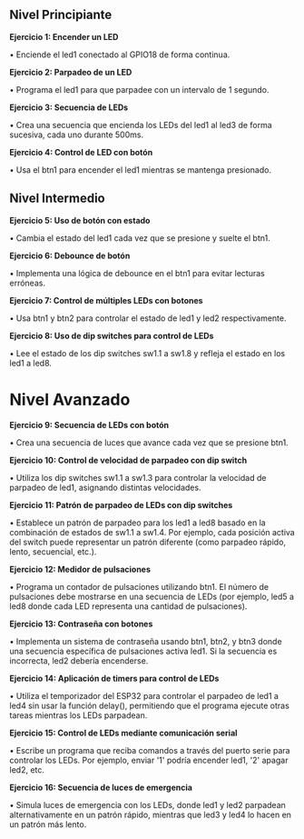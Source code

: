 ## Nivel Principiante

**Ejercicio 1: Encender un LED**

• Enciende el led1 conectado al GPIO18 de forma continua.

**Ejercicio 2: Parpadeo de un LED**

• Programa el led1 para que parpadee con un intervalo de 1
segundo.

**Ejercicio 3: Secuencia de LEDs**

• Crea una secuencia que encienda los LEDs del led1 al led3 de forma sucesiva, cada uno durante 500ms.

**Ejercicio 4: Control de LED con botón**

• Usa el btn1 para encender el led1 mientras se mantenga
presionado.

## Nivel Intermedio

**Ejercicio 5: Uso de botón con estado**

• Cambia el estado del led1 cada vez que se presione y suelte el
btn1.

**Ejercicio 6: Debounce de botón**

• Implementa una lógica de debounce en el btn1 para evitar
lecturas erróneas.

**Ejercicio 7: Control de múltiples LEDs con botones**

• Usa btn1 y btn2 para controlar el estado de led1 y led2
respectivamente.

**Ejercicio 8: Uso de dip switches para control de LEDs**

• Lee el estado de los dip switches sw1.1 a sw1.8 y refleja el estado en los led1 a led8.

# Nivel Avanzado

**Ejercicio 9: Secuencia de LEDs con botón**

• Crea una secuencia de luces que avance cada vez que se
presione btn1.

**Ejercicio 10: Control de velocidad de parpadeo con dip switch**

• Utiliza los dip switches sw1.1 a sw1.3 para controlar la velocidad de parpadeo de led1, asignando distintas velocidades.

**Ejercicio 11: Patrón de parpadeo de LEDs con dip switches**

• Establece un patrón de parpadeo para los led1 a led8 basado en
la combinación de estados de sw1.1 a sw1.4. Por ejemplo, cada
posición activa del switch puede representar un patrón diferente
(como parpadeo rápido, lento, secuencial, etc.).

**Ejercicio 12: Medidor de pulsaciones**

• Programa un contador de pulsaciones utilizando btn1. El número
de pulsaciones debe mostrarse en una secuencia de LEDs (por
ejemplo, led5 a led8 donde cada LED representa una cantidad
de pulsaciones).

**Ejercicio 13: Contraseña con botones**

• Implementa un sistema de contraseña usando btn1, btn2, y
btn3 donde una secuencia específica de pulsaciones activa
led1. Si la secuencia es incorrecta, led2 debería encenderse.

**Ejercicio 14: Aplicación de timers para control de LEDs**

• Utiliza el temporizador del ESP32 para controlar el parpadeo de
led1 a led4 sin usar la función delay(), permitiendo que el
programa ejecute otras tareas mientras los LEDs parpadean.

**Ejercicio 15: Control de LEDs mediante comunicación serial**

• Escribe un programa que reciba comandos a través del puerto
serie para controlar los LEDs. Por ejemplo, enviar '1' podría
encender led1, '2' apagar led2, etc.

**Ejercicio 16: Secuencia de luces de emergencia**

• Simula luces de emergencia con los LEDs, donde led1 y led2
parpadean alternativamente en un patrón rápido, mientras que
led3 y led4 lo hacen en un patrón más lento.
